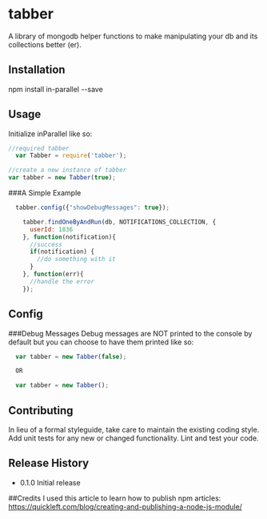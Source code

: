 # tabber
A library of  mongodb helper functions to make manipulating your db and its collections better (er).

## Installation

  npm install in-parallel --save

## Usage
Initialize inParallel like so:
  ```javascript
  //required tabber
	var Tabber = require('tabber');

  //create a new instance of tabber
  var tabber = new Tabber(true);
  ```
###A Simple Example
  ```javascript
    tabber.config({"showDebugMessages": true});

      tabber.findOneByAndRun(db, NOTIFICATIONS_COLLECTION, {
        userId: 1836
      }, function(notification){
        //success
        if(notification) {
          //do something with it
        }
      }, function(err){
        //handle the error
      });

  ```

## Config

###Debug Messages
  Debug messages are NOT printed to the console by default but you can choose to have them printed like so:
  ```javascript
  	var tabber = new Tabber(false);

    OR 

    var tabber = new Tabber();
  ```  

## Contributing

In lieu of a formal styleguide, take care to maintain the existing coding style.
Add unit tests for any new or changed functionality. Lint and test your code.

## Release History

* 0.1.0 Initial release

##Credits
I used this article to learn how to publish npm articles:
https://quickleft.com/blog/creating-and-publishing-a-node-js-module/
